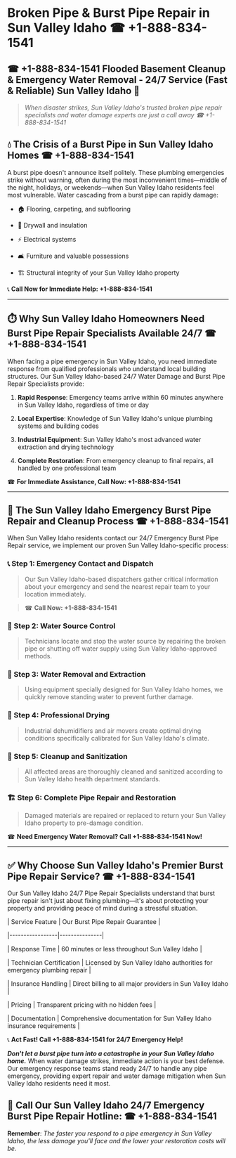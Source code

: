 # Broken Pipe & Burst Pipe Repair in Sun Valley Idaho ☎ +1-888-834-1541  
## ☎ +1-888-834-1541 Flooded Basement Cleanup & Emergency Water Removal - 24/7 Service (Fast & Reliable) Sun Valley Idaho 🚨  

> *When disaster strikes, Sun Valley Idaho's trusted broken pipe repair specialists and water damage experts are just a call away ☎ +1-888-834-1541*  

## 💧 The Crisis of a Burst Pipe in Sun Valley Idaho Homes ☎ +1-888-834-1541  

A burst pipe doesn't announce itself politely. These plumbing emergencies strike without warning, often during the most inconvenient times—middle of the night, holidays, or weekends—when Sun Valley Idaho residents feel most vulnerable. Water cascading from a burst pipe can rapidly damage:  

* 🏠 Flooring, carpeting, and subflooring  
* 🧱 Drywall and insulation  
* ⚡ Electrical systems  
* 🛋️ Furniture and valuable possessions  
* 🏗️ Structural integrity of your Sun Valley Idaho property  

📞 **Call Now for Immediate Help: +1-888-834-1541**  

---  

## ⏱️ Why Sun Valley Idaho Homeowners Need Burst Pipe Repair Specialists Available 24/7 ☎ +1-888-834-1541  

When facing a pipe emergency in Sun Valley Idaho, you need immediate response from qualified professionals who understand local building structures. Our Sun Valley Idaho-based 24/7 Water Damage and Burst Pipe Repair Specialists provide:  

1. **Rapid Response**: Emergency teams arrive within 60 minutes anywhere in Sun Valley Idaho, regardless of time or day  
2. **Local Expertise**: Knowledge of Sun Valley Idaho's unique plumbing systems and building codes  
3. **Industrial Equipment**: Sun Valley Idaho's most advanced water extraction and drying technology  
4. **Complete Restoration**: From emergency cleanup to final repairs, all handled by one professional team  

☎ **For Immediate Assistance, Call Now: +1-888-834-1541**  

---  

## 🔧 The Sun Valley Idaho Emergency Burst Pipe Repair and Cleanup Process ☎ +1-888-834-1541  

When Sun Valley Idaho residents contact our 24/7 Emergency Burst Pipe Repair service, we implement our proven Sun Valley Idaho-specific process:  

### 📞 Step 1: Emergency Contact and Dispatch  
> Our Sun Valley Idaho-based dispatchers gather critical information about your emergency and send the nearest repair team to your location immediately.  
> ☎ **Call Now: +1-888-834-1541**  

### 🚿 Step 2: Water Source Control  
> Technicians locate and stop the water source by repairing the broken pipe or shutting off water supply using Sun Valley Idaho-approved methods.  

### 🌊 Step 3: Water Removal and Extraction  
> Using equipment specially designed for Sun Valley Idaho homes, we quickly remove standing water to prevent further damage.  

### 💨 Step 4: Professional Drying  
> Industrial dehumidifiers and air movers create optimal drying conditions specifically calibrated for Sun Valley Idaho's climate.  

### 🧼 Step 5: Cleanup and Sanitization  
> All affected areas are thoroughly cleaned and sanitized according to Sun Valley Idaho health department standards.  

### 🏗️ Step 6: Complete Pipe Repair and Restoration  
> Damaged materials are repaired or replaced to return your Sun Valley Idaho property to pre-damage condition.  

☎ **Need Emergency Water Removal? Call +1-888-834-1541 Now!**  

---  

## ✅ Why Choose Sun Valley Idaho's Premier Burst Pipe Repair Service? ☎ +1-888-834-1541  

Our Sun Valley Idaho 24/7 Pipe Repair Specialists understand that burst pipe repair isn't just about fixing plumbing—it's about protecting your property and providing peace of mind during a stressful situation.  

| Service Feature | Our Burst Pipe Repair Guarantee |  
|-----------------|---------------|  
| Response Time | 60 minutes or less throughout Sun Valley Idaho |  
| Technician Certification | Licensed by Sun Valley Idaho authorities for emergency plumbing repair |  
| Insurance Handling | Direct billing to all major providers in Sun Valley Idaho |  
| Pricing | Transparent pricing with no hidden fees |  
| Documentation | Comprehensive documentation for Sun Valley Idaho insurance requirements |  

📞 **Act Fast! Call +1-888-834-1541 for 24/7 Emergency Help!**  

***Don't let a burst pipe turn into a catastrophe in your Sun Valley Idaho home.*** When water damage strikes, immediate action is your best defense. Our emergency response teams stand ready 24/7 to handle any pipe emergency, providing expert repair and water damage mitigation when Sun Valley Idaho residents need it most.  

## 📱 Call Our Sun Valley Idaho 24/7 Emergency Burst Pipe Repair Hotline: ☎ +1-888-834-1541  

**Remember**: *The faster you respond to a pipe emergency in Sun Valley Idaho, the less damage you'll face and the lower your restoration costs will be.*